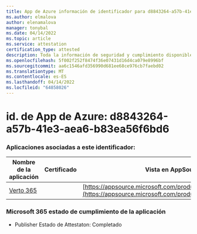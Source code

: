 ```yaml
---
title: App de Azure información de identificador para d8843264-a57b-41e3-aea6-b83ea56f6bd6
ms.author: elmalova
author: elenamalova
manager: tonybal
ms.date: 04/14/2022
ms.topic: article
ms.service: attestation
certification_type: attested
description: Toda la información de seguridad y cumplimiento disponible para d8843264-a57b-41e3-aea6-b83ea56f6bd6.
ms.openlocfilehash: 5f002f252f8474f36e07431d16d4ca079e8996bf
ms.sourcegitcommit: aa6c1546afd356990d681ee68ce976cb7faebd02
ms.translationtype: MT
ms.contentlocale: es-ES
ms.lasthandoff: 04/14/2022
ms.locfileid: "64858026"
---
```

# <a name="azure-app-id-d8843264-a57b-41e3-aea6-b83ea56f6bd6"></a>id. de App de Azure: d8843264-a57b-41e3-aea6-b83ea56f6bd6


### <a name="apps-associated-with-this-id"></a>Aplicaciones asociadas a este identificador:
| **Nombre de la aplicación** | **Certificado** | **Vista en AppSource** |
|--------------|---------------|-----------------------|
| [Verto 365](../forward/WA200003230.md) |  | [https://appsource.microsoft.com/product/office/WA200003230](https://appsource.microsoft.com/product/office/WA200003230) |

### <a name="microsoft-365-app-compliance-status"></a>Microsoft 365 estado de cumplimiento de la aplicación
- Publisher Estado de Attestaton: Completado
